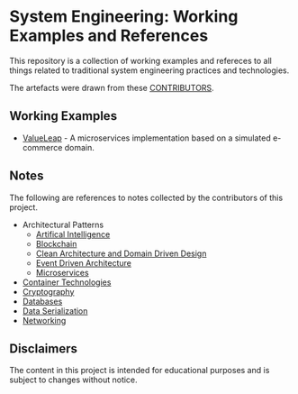 # System Engineering: Working Examples and References

This repository is a collection of working examples and refereces to all things related to traditional system engineering practices and technologies.

The artefacts were drawn from these [CONTRIBUTORS](./CONTRIBUTORS).

## Working Examples
  
* [ValueLeap](https://github.com/paulwizviz/valueleap) - A microservices implementation based on a simulated e-commerce domain.

## Notes

The following are references to notes collected by the contributors of this project.

* Architectural Patterns
  * [Artifical Intelligence](https://github.com/paulwizviz/learn-ai)
  * [Blockchain](https://github.com/paulwizviz/learn-blockchain)
  * [Clean Architecture and Domain Driven Design](https://github.com/paulwizviz/learn-clean-architecture)
  * [Event Driven Architecture](./notes/eda.md)
  * [Microservices](./notes/microsvcs.md)
* [Container Technologies](./notes/container.md)
* [Cryptography](./notes/crypto.md)
* [Databases](./notes/databases.md)
* [Data Serialization](./notes/serialization.md)
* [Networking](./notes/networking.md)

## Disclaimers

The content in this project is intended for educational purposes and is subject to changes without notice.
